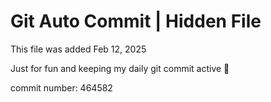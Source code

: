 # Git Auto Commit | Hidden File

This file was added Feb 12, 2025

Just for fun and keeping my daily git commit active 🤪

commit number: 464582
